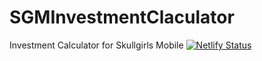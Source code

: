 # SGMInvestmentClaculator
Investment Calculator for Skullgirls Mobile
[![Netlify Status](https://api.netlify.com/api/v1/badges/1ac3e865-1eeb-4170-85fa-d9e5272fafb5/deploy-status)](https://app.netlify.com/sites/sgminvestmentcalc/deploys)
